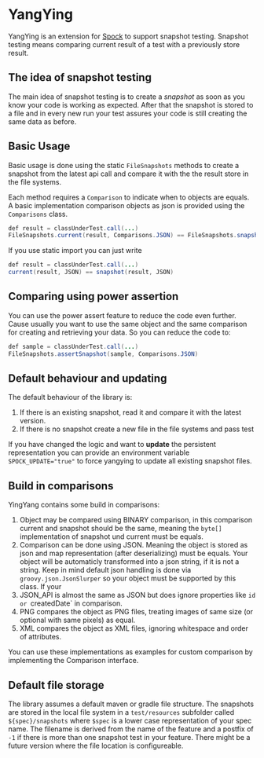 # YangYing

YangYing is an extension for [Spock](https://www.spockframework.org) to support snapshot testing. Snapshot testing means comparing current result of a test with a previously store result.

## The idea of snapshot testing

The main idea of snapshot testing is to create a _snapshot_ as soon as you know your code is working as expected. After that the snapshot is stored to a file and in every new run your test assures your code is still creating the same data as before. 

## Basic Usage

Basic usage is done using the static `FileSnapshots` methods to create a snapshot from the latest api call and compare it with the the result store in the file systems.

Each method requires a `Comparison` to indicate when to objects are equals. A basic implementation comparison objects as json is provided using the `Comparisons` class.

``` java
def result = classUnderTest.call(...)
FileSnapshots.current(result, Comparisons.JSON) == FileSnapshots.snapshot(result, Comparisons.JSON)
```

If you use static import you can just write
``` java
def result = classUnderTest.call(...)
current(result, JSON) == snapshot(result, JSON)
```

## Comparing using power assertion

You can use the power assert feature to reduce the code even further. Cause usually you want to use the same object and the same comparison for creating and retrieving your data. So you can reduce the code to:
``` java
def sample = classUnderTest.call(...)
FileSnapshots.assertSnapshot(sample, Comparisons.JSON)
``` 

## Default behaviour and updating

The default behaviour of the library is:

1. If there is an existing snapshot, read it and compare it with the latest version.
2. If there is no snapshot create a new file in the file systems and pass test

If you have changed the logic and want to **update** the persistent representation you can provide an environment variable `SPOCK_UPDATE="true"` to force yangying to update all existing snapshot files.

## Build in comparisons

YingYang contains some build in comparisons:
1. Object may be compared using BINARY comparison, in this comparison current and snapshot should be the same, meaning the `byte[]` implementation of snapshot und current must be equals.
2. Comparison can be done using JSON. Meaning the object is stored as json and map representation (after deserializing) must be equals. Your object will be automaticly transformed into a json string, if it is not a string. Keep in mind default json handling is done via `groovy.json.JsonSlurper` so your object must be supported by this class. If your
3. JSON_API is almost the same as JSON but does ignore properties like `id or `createdDate` in comparison.
4. PNG compares the object as PNG files, treating images of same size (or optional with same pixels) as equal.
5. XML compares the object as XML files, ignoring whitespace and order of attributes. 

You can use these implementations as examples for custom comparison by implementing the Comparison interface.

## Default file storage

The library assumes a default maven or gradle file structure. The snapshots are stored in the local file system in a `test/resources` subfolder called `${spec}/snapshots` where `$spec` is a lower case representation of your spec name. The filename is derived from the name of the feature and a postfix of `-1` if there is more than one snapshot test in your feature. There might be a future version where the file location is configureable.
